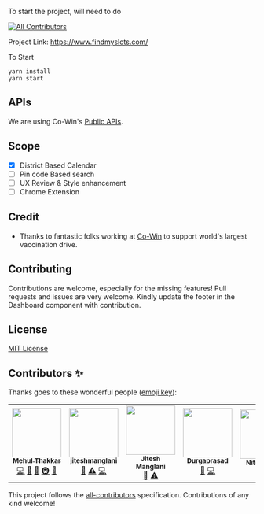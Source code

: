 To start the project, will need to do
<!-- ALL-CONTRIBUTORS-BADGE:START - Do not remove or modify this section -->
[![All Contributors](https://img.shields.io/badge/all_contributors-5-orange.svg?style=flat-square)](#contributors-)
<!-- ALL-CONTRIBUTORS-BADGE:END -->

Project Link: https://www.findmyslots.com/


To Start

```
yarn install
yarn start
```

## APIs
We are using Co-Win's [Public APIs](https://apisetu.gov.in/public/marketplace/api/cowin).

## Scope

- [X] District Based Calendar
- [ ] Pin code Based search
- [ ] UX Review & Style enhancement
- [ ] Chrome Extension

## Credit
- Thanks to fantastic folks working at [Co-Win](https://www.cowin.gov.in/home) to support world's largest vaccination drive.

## Contributing

Contributions are welcome, especially for the missing features! Pull requests and issues are very welcome. Kindly update the footer in the Dashboard component with contribution.

## License

[MIT License](LICENSE)
## Contributors ✨

Thanks goes to these wonderful people ([emoji key](https://allcontributors.org/docs/en/emoji-key)):

<!-- ALL-CONTRIBUTORS-LIST:START - Do not remove or modify this section -->
<!-- prettier-ignore-start -->
<!-- markdownlint-disable -->
<table>
  <tr>
    <td align="center"><a href="https://github.com/mehulcse"><img src="https://avatars.githubusercontent.com/u/7822793?v=4?s=100" width="100px;" alt=""/><br /><sub><b>Mehul Thakkar</b></sub></a><br /><a href="https://github.com/mehulcse/findmyslot/commits?author=mehulcse" title="Code">💻</a> <a href="https://github.com/mehulcse/findmyslot/commits?author=mehulcse" title="Documentation">📖</a> <a href="#maintenance-mehulcse" title="Maintenance">🚧</a> <a href="#infra-mehulcse" title="Infrastructure (Hosting, Build-Tools, etc)">🚇</a> <a href="#ideas-mehulcse" title="Ideas, Planning, & Feedback">🤔</a></td>
    <td align="center"><a href="https://github.com/jiteshmanglani"><img src="https://avatars.githubusercontent.com/u/57885928?v=4?s=100" width="100px;" alt=""/><br /><sub><b>jiteshmanglani</b></sub></a><br /><a href="#ideas-jiteshmanglani" title="Ideas, Planning, & Feedback">🤔</a> <a href="https://github.com/mehulcse/findmyslot/commits?author=jiteshmanglani" title="Tests">⚠️</a> <a href="https://github.com/mehulcse/findmyslot/commits?author=jiteshmanglani" title="Code">💻</a></td>
    <td align="center"><a href="https://github.com/jjmanglani01"><img src="https://avatars.githubusercontent.com/u/10581529?v=4?s=100" width="100px;" alt=""/><br /><sub><b>Jitesh Manglani</b></sub></a><br /><a href="#ideas-jjmanglani01" title="Ideas, Planning, & Feedback">🤔</a> <a href="https://github.com/mehulcse/findmyslot/commits?author=jjmanglani01" title="Tests">⚠️</a></td>
    <td align="center"><a href="http://durgaprasad-budhwani.com/"><img src="https://avatars.githubusercontent.com/u/993962?v=4?s=100" width="100px;" alt=""/><br /><sub><b>Durgaprasad</b></sub></a><br /><a href="#ideas-Durgaprasad-Budhwani" title="Ideas, Planning, & Feedback">🤔</a> <a href="https://github.com/mehulcse/findmyslot/commits?author=Durgaprasad-Budhwani" title="Code">💻</a></td>
    <td align="center"><a href="https://github.com/nitish-kalra-9"><img src="https://avatars.githubusercontent.com/u/69498008?v=4?s=100" width="100px;" alt=""/><br /><sub><b>Nitish Kalra</b></sub></a><br /><a href="#ideas-nitish-kalra-9" title="Ideas, Planning, & Feedback">🤔</a></td>
  </tr>
</table>

<!-- markdownlint-restore -->
<!-- prettier-ignore-end -->

<!-- ALL-CONTRIBUTORS-LIST:END -->

This project follows the [all-contributors](https://github.com/all-contributors/all-contributors) specification. Contributions of any kind welcome!
